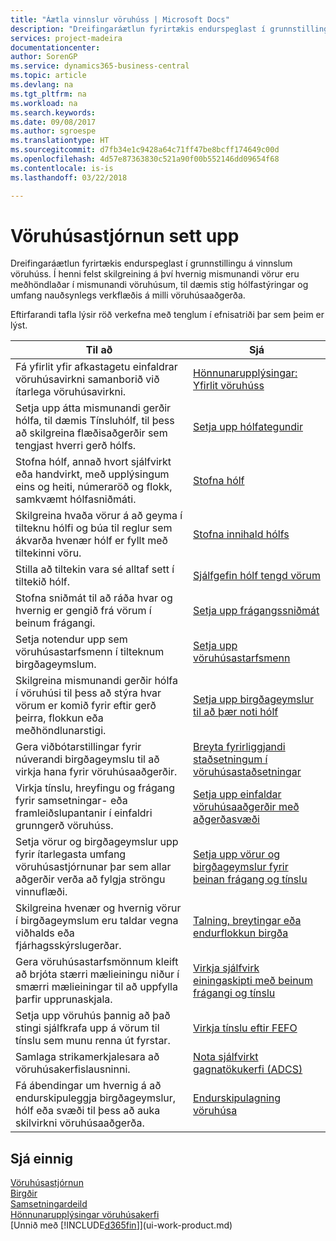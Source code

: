```yaml
---
title: "Áætla vinnslur vöruhúss | Microsoft Docs"
description: "Dreifingaráætlun fyrirtækis endurspeglast í grunnstillingu á vinnslum vöruhúss. Í henni felst skilgreining á því hvernig mismunandi vörur eru meðhöndlaðar í mismunandi vöruhúsum, til dæmis stig hólfastýringar og umfang nauðsynlegs verkflæðis á milli vöruhúsaaðgerða."
services: project-madeira
documentationcenter: 
author: SorenGP
ms.service: dynamics365-business-central
ms.topic: article
ms.devlang: na
ms.tgt_pltfrm: na
ms.workload: na
ms.search.keywords: 
ms.date: 09/08/2017
ms.author: sgroespe
ms.translationtype: HT
ms.sourcegitcommit: d7fb34e1c9428a64c71ff47be8bcff174649c00d
ms.openlocfilehash: 4d57e87363830c521a90f00b552146dd09654f68
ms.contentlocale: is-is
ms.lasthandoff: 03/22/2018

---
```

# <a name="setting-up-warehouse-management"></a>Vöruhúsastjórnun sett upp
Dreifingaráætlun fyrirtækis endurspeglast í grunnstillingu á vinnslum vöruhúss. Í henni felst skilgreining á því hvernig mismunandi vörur eru meðhöndlaðar í mismunandi vöruhúsum, til dæmis stig hólfastýringar og umfang nauðsynlegs verkflæðis á milli vöruhúsaaðgerða.  

 Eftirfarandi tafla lýsir röð verkefna með tenglum í efnisatriði þar sem þeim er lýst.   

|**Til að**|**Sjá**|  
|------------|-------------|  
|Fá yfirlit yfir afkastagetu einfaldrar vöruhúsavirkni samanborið við ítarlega vöruhúsavirkni.|[Hönnunarupplýsingar: Yfirlit vöruhúss](design-details-warehouse-overview.md)|  
|Setja upp átta mismunandi gerðir hólfa, til dæmis Tínsluhólf, til þess að skilgreina flæðisaðgerðir sem tengjast hverri gerð hólfs.|[Setja upp hólfategundir](warehouse-how-to-set-up-bin-types.md)|  
|Stofna hólf, annað hvort sjálfvirkt eða handvirkt, með upplýsingum eins og heiti, númeraröð og flokk, samkvæmt hólfasniðmáti.|[Stofna hólf](warehouse-how-to-create-individual-bins.md)|  
|Skilgreina hvaða vörur á að geyma í tilteknu hólfi og búa til reglur sem ákvarða hvenær hólf er fyllt með tiltekinni vöru.|[Stofna innihald hólfs](warehouse-how-to-set-up-bin-contents.md)|  
|Stilla að tiltekin vara sé alltaf sett í tiltekið hólf.|[Sjálfgefin hólf tengd vörum](warehouse-how-to-assign-default-bins-to-items.md)|
|Stofna sniðmát til að ráða hvar og hvernig er gengið frá vörum í beinum frágangi.|[Setja upp frágangssniðmát](warehouse-how-to-set-up-put-away-templates.md)|
|Setja notendur upp sem vöruhúsastarfsmenn í tilteknum birgðageymslum.|[Setja upp vöruhúsastarfsmenn](warehouse-how-to-set-up-warehouse-employees.md)|
|Skilgreina mismunandi gerðir hólfa í vöruhúsi til þess að stýra hvar vörum er komið fyrir eftir gerð þeirra, flokkun eða meðhöndlunarstigi.|[Setja upp birgðageymslur til að þær noti hólf](warehouse-how-to-set-up-locations-to-use-bins.md)|
|Gera viðbótarstillingar fyrir núverandi birgðageymslu til að virkja hana fyrir vöruhúsaaðgerðir.|[Breyta fyrirliggjandi staðsetningum í vöruhúsastaðsetningar](warehouse-how-to-convert-existing-locations-to-warehouse-locations.md)|
|Virkja tínslu, hreyfingu og frágang fyrir samsetningar- eða framleiðslupantanir í einfaldri grunngerð vöruhúss.|[Setja upp einfaldar vöruhúsaaðgerðir með aðgerðasvæði](warehouse-how-to-set-up-basic-warehouses-with-operations-areas.md)|  
|Setja vörur og birgðageymslur upp fyrir ítarlegasta umfang vöruhúsastjórnunar þar sem allar aðgerðir verða að fylgja ströngu vinnuflæði.|[Setja upp vörur og birgðageymslur fyrir beinan frágang og tínslu](warehouse-how-to-set-up-items-for-directed-put-away-and-pick.md)|  
|Skilgreina hvenær og hvernig vörur í birgðageymslum eru taldar vegna viðhalds eða fjárhagsskýrslugerðar.|[Talning, breytingar eða endurflokkun birgða](inventory-how-count-adjust-reclassify.md)|
|Gera vöruhúsastarfsmönnum kleift að brjóta stærri mælieiningu niður í smærri mælieiningar til að uppfylla þarfir upprunaskjala.|[Virkja sjálfvirk einingaskipti með beinum frágangi og tínslu](warehouse-enable-automatic-breaking-bulk-with-directed-put-away-and-pick.md)|  
|Setja upp vöruhús þannig að það stingi sjálfkrafa upp á vörum til tínslu sem munu renna út fyrstar.|[Virkja tínslu eftir FEFO](warehouse-picking-by-fefo.md)|
|Samlaga strikamerkjalesara að vöruhúsakerfislausninni.|[Nota sjálfvirkt gagnatökukerfi (ADCS)](warehouse-use-automated-data-capture-systems-adcs.md)|  
|Fá ábendingar um hvernig á að endurskipuleggja birgðageymslur, hólf eða svæði til þess að auka skilvirkni vöruhúsaaðgerða.|[Endurskipulagning vöruhúsa](warehouse-how-to-restructure-warehouses.md)|  

## <a name="see-also"></a>Sjá einnig  
[Vöruhúsastjórnun](warehouse-manage-warehouse.md)  
[Birgðir](inventory-manage-inventory.md)  
[Samsetningardeild](assembly-assemble-items.md)    
[Hönnunarupplýsingar vöruhúsakerfi](design-details-warehouse-management.md)  
[Unnið með [!INCLUDE[d365fin](includes/d365fin_md.md)]](ui-work-product.md)

